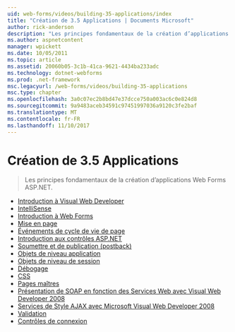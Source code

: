 ```yaml
---
uid: web-forms/videos/building-35-applications/index
title: "Création de 3.5 Applications | Documents Microsoft"
author: rick-anderson
description: "Les principes fondamentaux de la création d’applications Web Forms ASP.NET."
ms.author: aspnetcontent
manager: wpickett
ms.date: 10/05/2011
ms.topic: article
ms.assetid: 20060b05-3c1b-41ca-9621-4434ba233adc
ms.technology: dotnet-webforms
ms.prod: .net-framework
msc.legacyurl: /web-forms/videos/building-35-applications
msc.type: chapter
ms.openlocfilehash: 3a0c07ec2b8bd47e37dcce750a003ac6c0e824d8
ms.sourcegitcommit: 9a9483aceb34591c97451997036a9120c3fe2baf
ms.translationtype: MT
ms.contentlocale: fr-FR
ms.lasthandoff: 11/10/2017
---
```

<a name="building-35-applications"></a>Création de 3.5 Applications
====================
> Les principes fondamentaux de la création d’applications Web Forms ASP.NET.


- [Introduction à Visual Web Developer](intro-to-visual-web-developer.md)
- [IntelliSense](intellisense.md)
- [Introduction à Web Forms](intro-to-web-forms.md)
- [Mise en page](page-layout.md)
- [Événements de cycle de vie de page](page-lifecycle-events.md)
- [Introduction aux contrôles ASP.NET](intro-to-aspnet-controls.md)
- [Soumettre et de publication (postback)](submit-and-postback.md)
- [Objets de niveau application](application-level-objects.md)
- [Objets de niveau de session](session-level-objects.md)
- [Débogage](debugging.md)
- [CSS](css.md)
- [Pages maîtres](masterpages.md)
- [Présentation de SOAP en fonction des Services Web avec Visual Web Developer 2008](an-introduction-to-soap-based-web-services-with-visual-web-developer-2008.md)
- [Services de Style AJAX avec Microsoft Visual Web Developer 2008](ajax-style-services-with-microsoft-visual-web-developer-2008.md)
- [Validation](validation.md)
- [Contrôles de connexion](login-controls.md)
